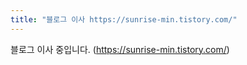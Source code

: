 ```yaml
---
title: "블로그 이사 https://sunrise-min.tistory.com/"
---
```

블로그 이사 중입니다. 
(https://sunrise-min.tistory.com/)
